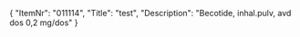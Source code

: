 {
  "ItemNr": "011114",
  "Title": "test",
  "Description": "Becotide, inhal.pulv, avd dos 0,2 mg/dos"
}